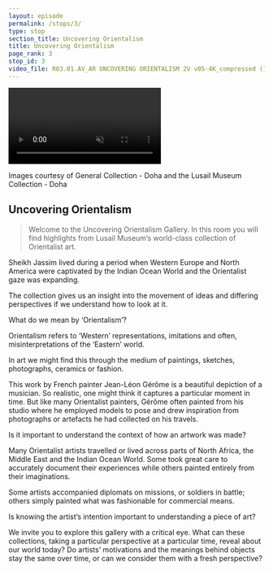 ```yaml
---
layout: episode
permalink: /stops/3/
type: stop
section_title: Uncovering Orientalism
title: Uncovering Orientalism
page_rank: 3
stop_id: 3
video_file: R03.01.AV_AR UNCOVERING ORIENTALISM 2V v05-4K_compressed (1).mp4
---
```

<video src="R03.01.AV_AR UNCOVERING ORIENTALISM 2V v05-4K_compressed (1).mp4" controls="controls" muted="muted" class="d-block rounded-bottom-2 width-fit" style="max-height:640px;">
</video>

Images courtesy of General Collection - Doha and the Lusail Museum Collection - Doha

## Uncovering Orientalism

> Welcome to the Uncovering Orientalism Gallery. In this room you will find highlights from Lusail Museum’s world-class collection of Orientalist art.

Sheikh Jassim lived during a period when Western Europe and North America were captivated by the Indian Ocean World and the Orientalist gaze was expanding.

The collection gives us an insight into the movement of ideas and differing perspectives if we understand how to look at it.

What do we mean by ‘Orientalism’?  

Orientalism refers to ‘Western’ representations, imitations and often, misinterpretations of the ‘Eastern’ world. 

In art we might find this through the medium of paintings, sketches, photographs, ceramics or fashion. 

This work by French painter Jean-Léon Gérôme is a beautiful depiction of a musician. So realistic, one might think it captures a particular moment in time. But like many Orientalist painters, Gérôme often painted from his studio where he employed models to pose and drew inspiration from photographs or artefacts he had collected on his travels.

Is it important to understand the context of how an artwork was made? 

Many Orientalist artists travelled or lived across parts of North Africa, the Middle East and the Indian Ocean World. Some took great care to accurately document their experiences while others painted entirely from their imaginations. 

Some artists accompanied diplomats on missions, or soldiers in battle; others simply painted what was fashionable for commercial means.

Is knowing the artist’s intention important to understanding a piece of art?

We invite you to explore this gallery with a critical eye. What can these collections, taking a particular perspective at a particular time, reveal about our world today? Do artists’ motivations and the meanings behind objects stay the same over time, or can we consider them with a fresh perspective?
